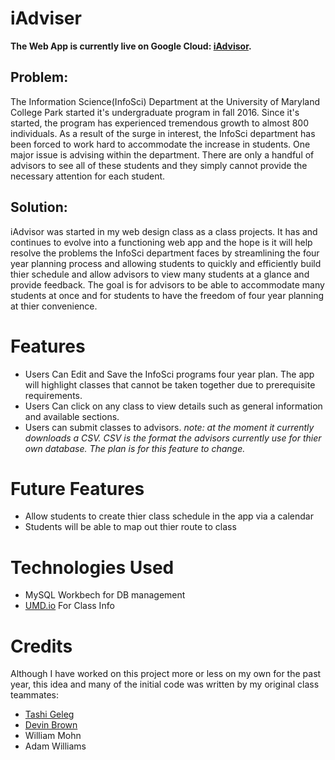# iAdviser

**The Web App is currently live on Google Cloud: [iAdvisor](http://35.243.145.160/).**

## Problem:
The Information Science(InfoSci) Department at the University of Maryland College Park started it's undergraduate program in fall 2016. Since it's started, the program has experienced tremendous growth to almost 800 individuals. As a result of the surge in interest, the InfoSci department has been forced to work hard to accommodate the increase in students. One major issue is advising within the department. There are only a handful of advisors to see all of these students and they simply cannot provide the necessary attention for each student.

## Solution:
iAdvisor was started in my web design class as a class projects. It has and continues to evolve into a functioning web app and the hope is it will help resolve the problems the InfoSci department faces by streamlining the four year planning process and allowing students to quickly and efficiently build thier schedule and allow advisors to view many students at a glance and provide feedback. The goal is for advisors to be able to accommodate many students at once and for students to have the freedom of four year planning at thier convenience.

# Features

- Users Can Edit and Save the InfoSci programs four year plan. The app will highlight classes that cannot be taken
together due to prerequisite requirements.
- Users Can click on any class to view details such as general information and available sections.
- Users can submit classes to advisors. *note: at the moment it currently downloads a CSV. CSV is the format the
advisors currently use for thier own database. The plan is for this feature to change.*

# Future Features

- Allow students to create thier class schedule in the app via a calendar
- Students will be able to map out thier route to class

# Technologies Used
- MySQL Workbech for DB management
- [UMD.io](https://umd.io/) For Class Info

# Credits

Although I have worked on this project more or less on my own for the past year, this idea and many of the initial code was written by my original class teammates:

- [Tashi Geleg](https://github.com/tashigeleg)
- [Devin Brown](https://github.com/dwbrown9)
- William Mohn
- Adam Williams
